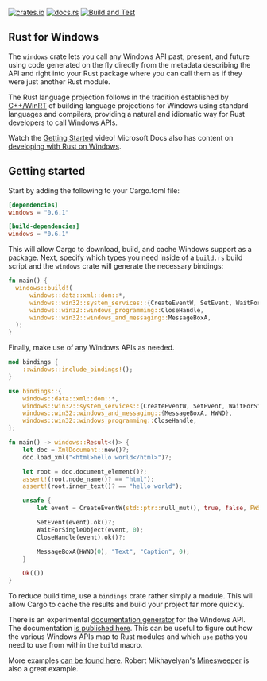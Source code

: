 [![crates.io](https://img.shields.io/crates/v/windows.svg)](https://crates.io/crates/windows)
[![docs.rs](https://docs.rs/windows/badge.svg)](https://docs.rs/windows)
[![Build and Test](https://github.com/microsoft/windows-rs/workflows/Build%20and%20Test/badge.svg?event=push)](https://github.com/microsoft/windows-rs/actions)

## Rust for Windows

The `windows` crate lets you call any Windows API past, present, and future using code generated on the fly directly from the metadata describing the API and right into your Rust package where you can call them as if they were just another Rust module.

The Rust language projection follows in the tradition established by [C++/WinRT](https://github.com/microsoft/cppwinrt) of building language projections for Windows using standard languages and compilers, providing a natural and idiomatic way for Rust developers to call Windows APIs.

Watch the [Getting Started](https://www.youtube.com/watch?v=LajquCjHXK4) video! Microsoft Docs also has content on [developing with Rust on Windows](https://docs.microsoft.com/en-us/windows/dev-environment/rust/).

## Getting started

Start by adding the following to your Cargo.toml file:

```toml
[dependencies]
windows = "0.6.1"

[build-dependencies]
windows = "0.6.1"
```

This will allow Cargo to download, build, and cache Windows support as a package. Next, specify which types you need inside of a `build.rs` build script and the `windows` crate will generate the necessary bindings:

```rust
fn main() {
  windows::build!(
      windows::data::xml::dom::*,
      windows::win32::system_services::{CreateEventW, SetEvent, WaitForSingleObject},
      windows::win32::windows_programming::CloseHandle,
      windows::win32::windows_and_messaging::MessageBoxA,
  );
}
```

Finally, make use of any Windows APIs as needed.

```rust
mod bindings {
    ::windows::include_bindings!();
}

use bindings::{
    windows::data::xml::dom::*,
    windows::win32::system_services::{CreateEventW, SetEvent, WaitForSingleObject, PWSTR},
    windows::win32::windows_and_messaging::{MessageBoxA, HWND},
    windows::win32::windows_programming::CloseHandle,
};

fn main() -> windows::Result<()> {
    let doc = XmlDocument::new()?;
    doc.load_xml("<html>hello world</html>")?;

    let root = doc.document_element()?;
    assert!(root.node_name()? == "html");
    assert!(root.inner_text()? == "hello world");

    unsafe {
        let event = CreateEventW(std::ptr::null_mut(), true, false, PWSTR::default());

        SetEvent(event).ok()?;
        WaitForSingleObject(event, 0);
        CloseHandle(event).ok()?;

        MessageBoxA(HWND(0), "Text", "Caption", 0);
    }

    Ok(())
}
```

To reduce build time, use a `bindings` crate rather simply a module. This will allow Cargo to cache the results and build your project far more quickly.

There is an experimental [documentation generator](https://github.com/microsoft/windows-docs-rs) for the Windows API. The documentation [is published here](https://microsoft.github.io/windows-docs-rs/). This can be useful to figure out how the various Windows APIs map to Rust modules and which `use` paths you need to use from within the `build` macro.

More examples [can be found here](examples). Robert Mikhayelyan's [Minesweeper](https://github.com/robmikh/minesweeper-rs) is also a great example.
